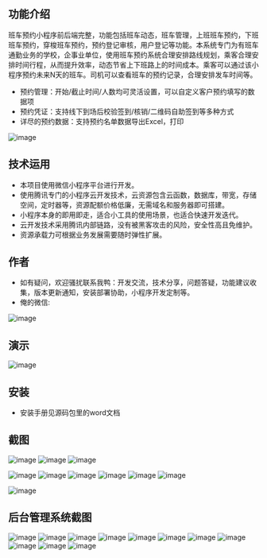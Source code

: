 ## 功能介绍 
    
班车预约小程序前后端完整，功能包括班车动态，班车管理，上班班车预约，下班班车预约，穿梭班车预约，预约登记审核，用户登记等功能。本系统专门为有班车通勤业务的学校，企事业单位，使用班车预约系统合理安排路线规划，乘客合理安排时间行程，从而提升效率，动态节省上下班路上的时间成本。乘客可以通过该小程序预约未来N天的班车。司机可以查看班车的预约记录，合理安排发车时间等。

- 预约管理：开始/截止时间/人数均可灵活设置，可以自定义客户预约填写的数据项
- 预约凭证：支持线下到场后校验签到/核销/二维码自助签到等多种方式
- 详尽的预约数据：支持预约名单数据导出Excel，打印

![image](https://user-images.githubusercontent.com/93241668/160346487-bceb8874-e9b0-4c7a-ba82-7454845ab5cd.png)

## 技术运用
- 本项目使用微信小程序平台进行开发。
- 使用腾讯专门的小程序云开发技术，云资源包含云函数，数据库，带宽，存储空间，定时器等，资源配额价格低廉，无需域名和服务器即可搭建。
- 小程序本身的即用即走，适合小工具的使用场景，也适合快速开发迭代。
- 云开发技术采用腾讯内部链路，没有被黑客攻击的风险，安全性高且免维护。
- 资源承载力可根据业务发展需要随时弹性扩展。  



## 作者
- 如有疑问，欢迎骚扰联系我鸭：开发交流，技术分享，问题答疑，功能建议收集，版本更新通知，安装部署协助，小程序开发定制等。
- 俺的微信:
 
![image](https://user-images.githubusercontent.com/93241668/160346501-fd919c61-c258-4ced-b3f4-afd47c4c55ac.png)


## 演示 
 
 
![image](https://user-images.githubusercontent.com/93241668/160346493-9669ec1a-7d50-4ea2-8674-9448dc0620c3.png)

## 安装

- 安装手册见源码包里的word文档




## 截图
![image](https://user-images.githubusercontent.com/93241668/160346557-5f4a4e1e-3e26-4df4-af0b-fe40ed7792ae.png)
![image](https://user-images.githubusercontent.com/93241668/160346567-50fc4f06-989a-404e-a63e-3fe7d0220556.png)
![image](https://user-images.githubusercontent.com/93241668/160346582-976081a3-0933-41de-88e5-f00d047e18d1.png)

![image](https://user-images.githubusercontent.com/93241668/160346595-5167dcf4-9d7e-4566-a606-082cd468a41c.png)
![image](https://user-images.githubusercontent.com/93241668/160346608-51aef905-4f07-45b0-b42e-de542900cd82.png)
![image](https://user-images.githubusercontent.com/93241668/160346618-80060447-50fb-48fe-af55-04f1fb5c1398.png)
![image](https://user-images.githubusercontent.com/93241668/160346629-6e74e692-5819-4eee-893a-9953f697b529.png)
![image](https://user-images.githubusercontent.com/93241668/160346635-61437315-65f0-4258-a546-ec55882fe0a7.png)
![image](https://user-images.githubusercontent.com/93241668/160346646-4f764952-b3be-41da-819d-6f7eda7d2c8c.png)

![image](https://user-images.githubusercontent.com/93241668/160346652-2bb3f3b0-5227-4ef1-baef-fb51696eeedf.png)




 
## 后台管理系统截图
 
![image](https://user-images.githubusercontent.com/93241668/160346663-32c7c990-9b29-4c5c-8bd4-ffcc3ed5c553.png)
![image](https://user-images.githubusercontent.com/93241668/160346677-a9621919-494d-4092-9689-f2161fa28367.png)
![image](https://user-images.githubusercontent.com/93241668/160346683-7159361d-c0ac-49b6-8c19-eeed2de0baf7.png)
![image](https://user-images.githubusercontent.com/93241668/160346691-db46772d-3523-4fe1-8be2-9e560978d7ba.png)
![image](https://user-images.githubusercontent.com/93241668/160346700-17be1051-c3d2-4b70-8131-d72655eacf94.png)
![image](https://user-images.githubusercontent.com/93241668/160346708-21028de6-1f6c-4cdb-857b-08b9123bfd3b.png)
![image](https://user-images.githubusercontent.com/93241668/160346719-4e489161-93e6-4e14-b208-bb059c5f1e37.png)
![image](https://user-images.githubusercontent.com/93241668/160346735-3111f437-fb65-48a1-a7c7-65e10cc7e0c7.png)
![image](https://user-images.githubusercontent.com/93241668/160346747-c0ac7b4b-9cf9-48c2-8b5d-e59549458df3.png)
![image](https://user-images.githubusercontent.com/93241668/160346761-280f3dbf-be93-44cc-99d7-62ea0bd1036e.png)
![image](https://user-images.githubusercontent.com/93241668/160346770-ed3a744d-aff7-4687-9502-aaccb10dba47.png)
